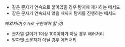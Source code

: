 - 같은 문자가 연속으로 붙어있을 경우 탐지해 제거하는 메서드
- 같은 문자가 연속되지 않을 때까지 탐지를 진행하는 메서드

*예외처리(추가로 구현해야 할 것)*
- 문자열 길이가 1이상 100이하가 아닐 경우 에러처리
- 알파벳 소문자가 아닐 경우 에러처리
